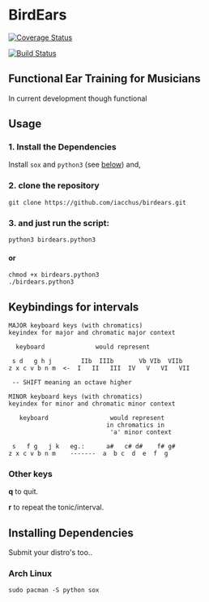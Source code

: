 # BirdEars 

[![Coverage Status](https://coveralls.io/repos/github/iacchus/birdears/badge.svg)](https://coveralls.io/github/iacchus/birdears)

[![Build Status](https://travis-ci.org/iacchus/birdears.svg?branch=master)](https://travis-ci.org/iacchus/birdears)

## Functional Ear Training for Musicians

In current development though functional

## Usage 

### 1. Install the Dependencies

Install `sox` and `python3` (see [below](https://github.com/iacchus/birdears#installing--dependencies)) and, 

### 2. clone the repository 

```
git clone https://github.com/iacchus/birdears.git
```

### 3. and just run the script:

```
python3 birdears.python3
```

#### or

```
chmod +x birdears.python3
./birdears.python3
```

## Keybindings for intervals

```
MAJOR keyboard keys (with chromatics)
keyindex for major and chromatic major context

  keyboard              would represent

 s d   g h j        IIb  IIIb       Vb VIb  VIIb
z x c v b n m  <-  I   II   III  IV   V   VI   VII

 -- SHIFT meaning an octave higher

MINOR keyboard keys (with chromatics)
keyindex for minor and chromatic minor context

   keyboard                 would represent
                           in chromatics in
                            'a' minor context

 s   f g   j k   eg.:      a#   c# d#    f# g#
z x c v b n m    -------  a  b c  d  e  f  g
```

### Other keys

**q** to quit.

**r** to repeat the tonic/interval.

## Installing  Dependencies

Submit your distro's too..

### Arch Linux

```
sudo pacman -S python sox
```
